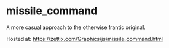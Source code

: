 # missile_command

A more casual approach to the otherwise frantic original.

Hosted at:
https://zettix.com/Graphics/js/missile_command.html

